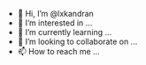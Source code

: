 - 👋 Hi, I’m @lxkandran
- 👀 I’m interested in ...
- 🌱 I’m currently learning ...
- 💞️ I’m looking to collaborate on ...
- 📫 How to reach me ...

<!---
lxkandran/lxkandran is a ✨ special ✨ repository because its `README.md` (this file) appears on your GitHub profile.
You can click the Preview link to take a look at your changes.
--->
